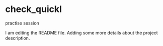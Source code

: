 # check_quickl
practise session

I am editing the README file. Adding some more details about the project description. 

